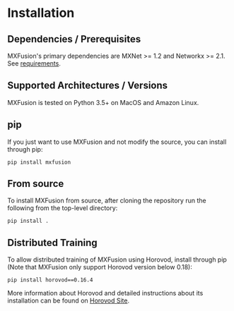# Installation
## Dependencies / Prerequisites
MXFusion's primary dependencies are MXNet >= 1.2 and Networkx >= 2.1.
See [requirements](requirements/requirements.txt).

## Supported Architectures / Versions

MXFusion is tested on Python 3.5+ on MacOS and Amazon Linux.

## pip
If you just want to use MXFusion and not modify the source, you can install through pip:
```
pip install mxfusion
```

## From source
To install MXFusion from source, after cloning the repository run the following from the top-level directory:
```
pip install .
```

## Distributed Training
To allow distributed training of MXFusion using Horovod, install through pip (Note that MXFusion only support Horovod version below 0.18):
```
pip install horovod==0.16.4
```
More information about Horovod and detailed instructions about its installation can be found on [Horovod Site](https://github.com/horovod/horovod). 